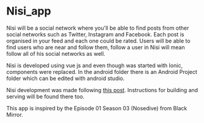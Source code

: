 # Nisi_app

Nisi will be a social network where you'll be able to find posts from other social networks such as Twitter, Instagram and Facebook. Each post is organised in your feed and each one could be rated.
Users will be able to find users who are near and follow them, follow a user in Nisi will mean follow all of his social networks as well.

Nisi is developed using vue js and even though was started with Ionic, components were replaced. In the android folder there is an Android Project folder which can be edited with android studio.

Nisi development was made following [this post](https://www.smashingmagazine.com/2018/07/mobile-apps-capacitor-vue-js/).
Instructions for building and serving will be found there too.

This app is inspired by the Episode 01 Season 03 (Nosedive) from Black Mirror. 
